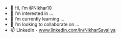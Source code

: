 - 👋 Hi, I’m @Nikhar10
- 👀 I’m interested in ...
- 🌱 I’m currently learning ...
- 💞️ I’m looking to collaborate on ...
- 📫 LinkedIn - www.linkedin.com/in/NikharSavaliya

<!---
Nikhar10/Nikhar10 is a ✨ special ✨ repository because its `README.md` (this file) appears on your GitHub profile.
You can click the Preview link to take a look at your changes.
--->

